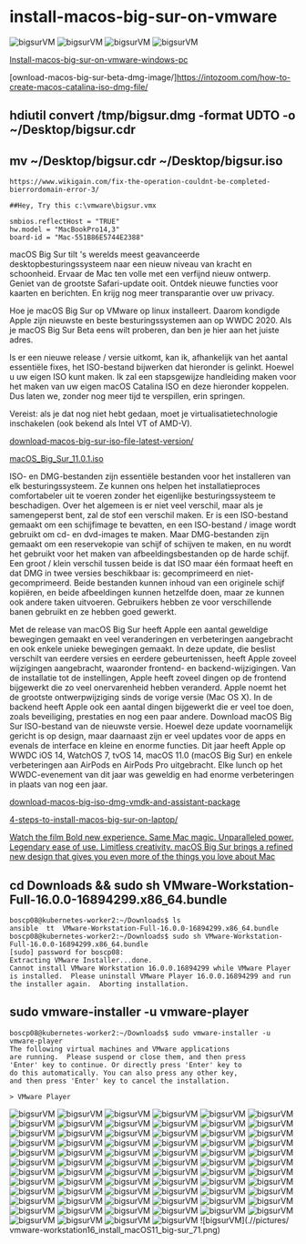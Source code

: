 # install-macos-big-sur-on-vmware


![bigsurVM](.//pictures/vmware-workstation16_install_macOS11_big-sur_00.png)
![bigsurVM](.//pictures/vmware-workstation16_install_macOS11_big-sur_71.png)
![bigsurVM](.//pictures/vmware-workstation16_install_macOS10_catlina_72.png)
![bigsurVM](.//pictures/vmware-workstation16_install_macOS11_big-sur_71.png)


[Install-macos-big-sur-on-vmware-windows-pc](https://www.wikigain.com/install-macos-big-sur-on-vmware-windows-pc/)

[ownload-macos-big-sur-beta-dmg-image/]https://intozoom.com/how-to-create-macos-catalina-iso-dmg-file/

## hdiutil convert /tmp/bigsur.dmg -format UDTO -o ~/Desktop/bigsur.cdr
## mv ~/Desktop/bigsur.cdr ~/Desktop/bigsur.iso

````
https://www.wikigain.com/fix-the-operation-couldnt-be-completed-bierrordomain-error-3/

##Hey, Try this c:\vmware\bigsur.vmx

smbios.reflectHost = "TRUE"
hw.model = "MacBookPro14,3"
board-id = "Mac-551B86E5744E2388"
````

macOS Big Sur tilt 's werelds meest geavanceerde desktopbesturingssysteem naar een nieuw niveau van kracht en schoonheid. Ervaar de Mac ten volle met een verfijnd nieuw ontwerp. Geniet van de grootste Safari-update ooit. Ontdek nieuwe functies voor kaarten en berichten. En krijg nog meer transparantie over uw privacy.


Hoe je macOS Big Sur op VMware op linux installeert. 
Daarom kondigde Apple zijn nieuwste en beste besturingssystemen aan op WWDC 2020. Als je macOS Big Sur Beta eens wilt proberen, dan ben je hier aan het juiste adres.

ls er een nieuwe release / versie uitkomt, kan ik, afhankelijk van het aantal essentiële fixes, het ISO-bestand bijwerken dat hieronder is gelinkt. Hoewel u uw eigen ISO kunt maken. Ik zal een stapsgewijze handleiding maken voor het maken van uw eigen macOS Catalina ISO en deze hieronder koppelen. Dus laten we, zonder nog meer tijd te verspillen, erin springen.

Vereist: als je dat nog niet hebt gedaan, moet je virtualisatietechnologie inschakelen (ook bekend als Intel VT of AMD-V).

[download-macos-big-sur-iso-file-latest-version/](https://techsprobe.com/download-macos-big-sur-iso-file-latest-version/)


[macOS_Big_Sur_11.0.1.iso](https://www.mediafire.com/file/dbfod9u5q9ii9nd/macOS_Big_Sur_11.0.1_%252820B29%2529.iso/file)

ISO- en DMG-bestanden zijn essentiële bestanden voor het installeren van elk besturingssysteem. Ze kunnen ons helpen het installatieproces comfortabeler uit te voeren zonder het eigenlijke besturingssysteem te beschadigen. Over het algemeen is er niet veel verschil, maar als je samengeperst bent, zal de stof een verschil maken. Er is een ISO-bestand gemaakt om een ​​schijfimage te bevatten, en een ISO-bestand / image wordt gebruikt om cd- en dvd-images te maken. Maar DMG-bestanden zijn gemaakt om een ​​reservekopie van schijf of schijven te maken, en nu wordt het gebruikt voor het maken van afbeeldingsbestanden op de harde schijf. Een groot / klein verschil tussen beide is dat ISO maar één formaat heeft en dat DMG in twee versies beschikbaar is: gecomprimeerd en niet-gecomprimeerd. Beide bestanden kunnen inhoud van een originele schijf kopiëren, en beide afbeeldingen kunnen hetzelfde doen, maar ze kunnen ook andere taken uitvoeren. Gebruikers hebben ze voor verschillende banen gebruikt en ze hebben goed gewerkt.

Met de release van macOS Big Sur heeft Apple een aantal geweldige bewegingen gemaakt en veel veranderingen en verbeteringen aangebracht en ook enkele unieke bewegingen gemaakt. In deze update, die beslist verschilt van eerdere versies en eerdere gebeurtenissen, heeft Apple zoveel wijzigingen aangebracht, waaronder frontend- en backend-wijzigingen. Van de installatie tot de instellingen, Apple heeft zoveel dingen op de frontend bijgewerkt die zo veel onervarenheid hebben veranderd. Apple noemt het de grootste ontwerpwijziging sinds de vorige versie (Mac OS X). In de backend heeft Apple ook een aantal dingen bijgewerkt die er veel toe doen, zoals beveiliging, prestaties en nog een paar andere. Download macOS Big Sur ISO-bestand van de nieuwste versie.
Hoewel deze update voornamelijk gericht is op design, maar daarnaast zijn er veel updates voor de apps en evenals de interface en kleine en enorme functies. Dit jaar heeft Apple op WWDC iOS 14, WatchOS 7, tvOS 14,  macOS 11.0 (macOS Big Sur)  en enkele verbeteringen aan AirPods en AirPods Pro uitgebracht. Elke lunch op het WWDC-evenement van dit jaar was geweldig en had enorme verbeteringen in plaats van nog een jaar.

[download-macos-big-iso-dmg-vmdk-and-assistant-package](https://intozoom.com/download-macos-big-iso-dmg-vmdk-and-assistant-package/)


[4-steps-to-install-macos-big-sur-on-laptop/](https://intozoom.com/4-steps-to-install-macos-big-sur-on-laptop/)



[Watch the film Bold new experience. Same Mac magic. Unparalleled power. Legendary ease of use. Limitless creativity. macOS Big Sur brings a refined new design that gives you even more of the things you love about Mac](https://www.apple.com/105/media/us/macos/big-sur/2020/f14b0c7e-9f7e-4b9f-bd0c-b4b86ee46c92/films/design/macos-design-tpl-cc-us-2020_1280x720h.m3u8)



## cd Downloads && sudo sh VMware-Workstation-Full-16.0.0-16894299.x86_64.bundle

````
boscp08@kubernetes-worker2:~/Downloads$ ls
ansible  tt  VMware-Workstation-Full-16.0.0-16894299.x86_64.bundle
boscp08@kubernetes-worker2:~/Downloads$ sudo sh VMware-Workstation-Full-16.0.0-16894299.x86_64.bundle
[sudo] password for boscp08: 
Extracting VMware Installer...done.
Cannot install VMware Workstation 16.0.0.16894299 while VMware Player
is installed.  Please uninstall VMware Player 16.0.0.16894299 and run
the installer again.  Aborting installation.
````

## sudo vmware-installer -u vmware-player

````
boscp08@kubernetes-worker2:~/Downloads$ sudo vmware-installer -u vmware-player
The following virtual machines and VMware applications
are running.  Please suspend or close them, and then press
'Enter' key to continue. Or directly press 'Enter' key to
do this automatically. You can also press any other key,
and then press 'Enter' key to cancel the installation.

> VMware Player

````




![bigsurVM](.//pictures/vmware-workstation16_install_macOS11_big-sur_01.png)
![bigsurVM](.//pictures/vmware-workstation16_install_macOS11_big-sur_02.png)
![bigsurVM](.//pictures/vmware-workstation16_install_macOS11_big-sur_03.png)
![bigsurVM](.//pictures/vmware-workstation16_install_macOS11_big-sur_04.png)
![bigsurVM](.//pictures/vmware-workstation16_install_macOS11_big-sur_05.png)
![bigsurVM](.//pictures/vmware-workstation16_install_macOS11_big-sur_06.png)
![bigsurVM](.//pictures/vmware-workstation16_install_macOS11_big-sur_07.png)
![bigsurVM](.//pictures/vmware-workstation16_install_macOS11_big-sur_08.png)
![bigsurVM](.//pictures/vmware-workstation16_install_macOS11_big-sur_09.png)
![bigsurVM](.//pictures/vmware-workstation16_install_macOS11_big-sur_10.png)
![bigsurVM](.//pictures/vmware-workstation16_install_macOS11_big-sur_11.png)
![bigsurVM](.//pictures/vmware-workstation16_install_macOS11_big-sur_12.png)
![bigsurVM](.//pictures/vmware-workstation16_install_macOS11_big-sur_13.png)
![bigsurVM](.//pictures/vmware-workstation16_install_macOS11_big-sur_14.png)
![bigsurVM](.//pictures/vmware-workstation16_install_macOS11_big-sur_15.png)
![bigsurVM](.//pictures/vmware-workstation16_install_macOS11_big-sur_16.png)
![bigsurVM](.//pictures/vmware-workstation16_install_macOS11_big-sur_17.png)
![bigsurVM](.//pictures/vmware-workstation16_install_macOS11_big-sur_18.png)
![bigsurVM](.//pictures/vmware-workstation16_install_macOS11_big-sur_19.png)
![bigsurVM](.//pictures/vmware-workstation16_install_macOS11_big-sur_20.png)
![bigsurVM](.//pictures/vmware-workstation16_install_macOS11_big-sur_21.png)
![bigsurVM](.//pictures/vmware-workstation16_install_macOS11_big-sur_22.png)
![bigsurVM](.//pictures/vmware-workstation16_install_macOS11_big-sur_23.png)
![bigsurVM](.//pictures/vmware-workstation16_install_macOS11_big-sur_24.png)
![bigsurVM](.//pictures/vmware-workstation16_install_macOS11_big-sur_25.png)
![bigsurVM](.//pictures/vmware-workstation16_install_macOS11_big-sur_26.png)
![bigsurVM](.//pictures/vmware-workstation16_install_macOS11_big-sur_27.png)
![bigsurVM](.//pictures/vmware-workstation16_install_macOS11_big-sur_28.png)
![bigsurVM](.//pictures/vmware-workstation16_install_macOS11_big-sur_29.png)
![bigsurVM](.//pictures/vmware-workstation16_install_macOS11_big-sur_30.png)
![bigsurVM](.//pictures/vmware-workstation16_install_macOS11_big-sur_31.png)
![bigsurVM](.//pictures/vmware-workstation16_install_macOS11_big-sur_32.png)
![bigsurVM](.//pictures/vmware-workstation16_install_macOS11_big-sur_33.png)
![bigsurVM](.//pictures/vmware-workstation16_install_macOS11_big-sur_34.png)
![bigsurVM](.//pictures/vmware-workstation16_install_macOS11_big-sur_35.png)
![bigsurVM](.//pictures/vmware-workstation16_install_macOS11_big-sur_36.png)
![bigsurVM](.//pictures/vmware-workstation16_install_macOS11_big-sur_37.png)
![bigsurVM](.//pictures/vmware-workstation16_install_macOS11_big-sur_38.png)
![bigsurVM](.//pictures/vmware-workstation16_install_macOS11_big-sur_39.png)
![bigsurVM](.//pictures/vmware-workstation16_install_macOS11_big-sur_40.png)
![bigsurVM](.//pictures/vmware-workstation16_install_macOS11_big-sur_41.png)
![bigsurVM](.//pictures/vmware-workstation16_install_macOS11_big-sur_42.png)
![bigsurVM](.//pictures/vmware-workstation16_install_macOS11_big-sur_43.png)
![bigsurVM](.//pictures/vmware-workstation16_install_macOS11_big-sur_44.png)
![bigsurVM](.//pictures/vmware-workstation16_install_macOS11_big-sur_45.png)
![bigsurVM](.//pictures/vmware-workstation16_install_macOS11_big-sur_46.png)
![bigsurVM](.//pictures/vmware-workstation16_install_macOS11_big-sur_47.png)
![bigsurVM](.//pictures/vmware-workstation16_install_macOS11_big-sur_48.png)
![bigsurVM](.//pictures/vmware-workstation16_install_macOS11_big-sur_49.png)
![bigsurVM](.//pictures/vmware-workstation16_install_macOS11_big-sur_50.png)
![bigsurVM](.//pictures/vmware-workstation16_install_macOS11_big-sur_51.png)
![bigsurVM](.//pictures/vmware-workstation16_install_macOS11_big-sur_52.png)
![bigsurVM](.//pictures/vmware-workstation16_install_macOS11_big-sur_53.png)
![bigsurVM](.//pictures/vmware-workstation16_install_macOS11_big-sur_54.png)
![bigsurVM](.//pictures/vmware-workstation16_install_macOS11_big-sur_55.png)
![bigsurVM](.//pictures/vmware-workstation16_install_macOS11_big-sur_56.png)
![bigsurVM](.//pictures/vmware-workstation16_install_macOS11_big-sur_57.png)
![bigsurVM](.//pictures/vmware-workstation16_install_macOS11_big-sur_58.png)
![bigsurVM](.//pictures/vmware-workstation16_install_macOS11_big-sur_59.png)
![bigsurVM](.//pictures/vmware-workstation16_install_macOS11_big-sur_60.png)
![bigsurVM](.//pictures/vmware-workstation16_install_macOS11_big-sur_61.png)
![bigsurVM](.//pictures/vmware-workstation16_install_macOS11_big-sur_62.png)
![bigsurVM](.//pictures/vmware-workstation16_install_macOS11_big-sur_63.png)
![bigsurVM](.//pictures/vmware-workstation16_install_macOS11_big-sur_64.png)
![bigsurVM](.//pictures/vmware-workstation16_install_macOS11_big-sur_65.png)
![bigsurVM](.//pictures/vmware-workstation16_install_macOS11_big-sur_66.png)
![bigsurVM](.//pictures/vmware-workstation16_install_macOS11_big-sur_67.png)
![bigsurVM](.//pictures/vmware-workstation16_install_macOS11_big-sur_68.png)
![bigsurVM](.//pictures/vmware-workstation16_install_macOS11_big-sur_69.png)
![bigsurVM](.//pictures/vmware-workstation16_install_macOS11_big-sur_70.png)
![bigsurVM](.//pictures/  vmware-workstation16_install_macOS11_big-sur_71.png)

